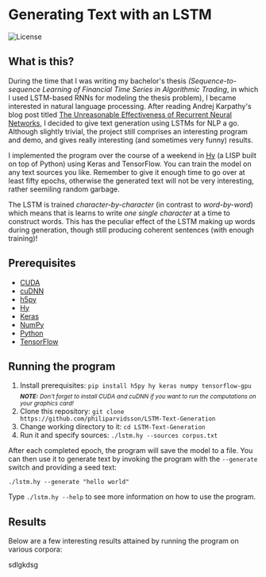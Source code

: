 # Generating Text with an LSTM
![License](https://img.shields.io/github/license/philiparvidsson/Pymake2-Build-Tool.svg)

## What is this?
During the time that I was writing my bachelor's thesis *(Sequence-to-sequence Learning of Financial Time Series in Algorithmic Trading*, in which I used LSTM-based RNNs for modeling the thesis problem), I became interested in natural language processing. After reading Andrej Karpathy's blog post titled [The Unreasonable Effectiveness of Recurrent Neural Networks](http://karpathy.github.io/2015/05/21/rnn-effectiveness/), I decided to give text generation using LSTMs for NLP a go. Although slightly trivial, the project still comprises an interesting program and demo, and gives really interesting (and sometimes very funny) results.

I implemented the program over the course of a weekend in [Hy](http://hylang.org) (a LISP built on top of Python) using Keras and TensorFlow. You can train the model on any text sources you like. Remember to give it enough time to go over at least fifty epochs, otherwise the generated text will not be very interesting, rather seemiling random garbage.

The LSTM is trained *character-by-character* (in contrast to *word-by-word*) which means that is learns to write *one single character* at a time to construct words. This has the peculiar effect of the LSTM making up words during generation, though still producing coherent sentences (with enough training)!

## Prerequisites
* [CUDA](http://nvidia.com/object/cuda_home_new.html)
* [cuDNN](https://developer.nvidia.com/cudnn)
* [h5py](http://h5py.org/)
* [Hy](http://hylang.org)
* [Keras](https://keras.io/)
* [NumPy](http://numpy.org)
* [Python](https://python.org)
* [TensorFlow](https://www.tensorflow.org/)

## Running the program
1. Install prerequisites:
   `pip install h5py hy keras numpy tensorflow-gpu`  
   <sub><i><b>NOTE:</b> Don't forget to install CUDA and cuDNN if you want to run the computations on your graphics card!</i></sub>  
2. Clone this repository:
   `git clone https://github.com/philiparvidsson/LSTM-Text-Generation`
3. Change working directory to it:
   `cd LSTM-Text-Generation`
4. Run it and specify sources:
   `./lstm.hy --sources corpus.txt`

After each completed epoch, the program will save the model to a file. You can then use it to generate text by invoking the program with the `--generate` switch and providing a seed text:

`./lstm.hy --generate "hello world"`

Type `./lstm.hy --help` to see more information on how to use the program.

## Results

Below are a few interesting results attained by running the program on various corpora:

sdlgkdsg
